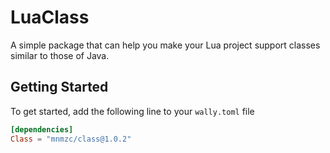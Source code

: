 # LuaClass
A simple package that can help you make your Lua project support classes similar to those of Java.

## Getting Started
To get started, add the following line to your `wally.toml` file
```toml
[dependencies]
Class = "mnmzc/class@1.0.2"
```